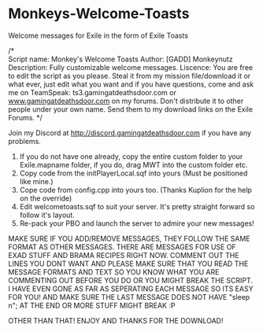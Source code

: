 # Monkeys-Welcome-Toasts
Welcome messages for Exile in the form of Exile Toasts

/*		
	Script name: Monkey's Welcome Toasts
	Author: [GADD] Monkeynutz
	Description: Fully customizable welcome messages.
	Liscence: You are free to edit the script as you please. Steal it from my mission file/download it or what ever,
	just edit what you want and if you have questions, come and ask me on TeamSpeak: ts3.gamingatdeathsdoor.com or 
	www.gamingatdeathsdoor.com on my forums. Don't distribute it to other people under your own name. Send them to
	my download links on the Exile Forums.
*/

Join my Discord at http://discord.gamingatdeathsdoor.com if you have any problems.

1. If you do not have one already, copy the entire custom folder to your Exile.mapname folder, if you do, drag MWT into the custom folder etc.
2. Copy code from the initPlayerLocal.sqf into yours (Must be positioned like mine.)
3. Cope code from config.cpp into yours too. (Thanks Kuplion for the help on the override)
4. Edit welcometoasts.sqf to suit your server. It's pretty straight forward so follow it's layout.
5. Re-pack your PBO and launch the server to admire your new messages!

MAKE SURE IF YOU ADD/REMOVE MESSAGES, THEY FOLLOW THE SAME FORMAT AS OTHER MESSAGES. THERE ARE MESSAGES FOR USE OF EXAD STUFF AND BRAMA RECIPES RIGHT NOW.
COMMENT OUT THE LINES YOU DONT WANT AND PLEASE MAKE SURE THAT YOU READ THE MESSAGE FORMATS AND TEXT SO YOU KNOW WHAT YOU ARE COMMENTING OUT BEFORE YOU DO
OR YOU MIGHT BREAK THE SCRIPT. I HAVE EVEN GONE AS FAR AS SEPERATING EACH MESSAGE SO ITS EASY FOR YOU! AND MAKE SURE THE LAST MESSAGE DOES NOT HAVE "sleep n";
AT THE END OR MORE STUFF MIGHT BREAK :P

OTHER THAN THAT! ENJOY AND THANKS FOR THE DOWNLOAD!
